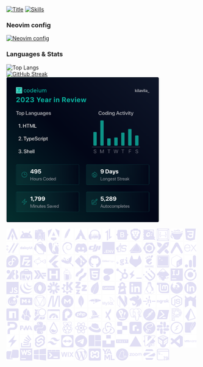 [![Title](https://readme-typing-svg.demolab.com?font=Fira+Code&size=32&duration=2000&pause=1000&color=FFFFFF&repeat=false&random=false&width=500&lines=Fullstack+developer)](https://git.io/typing-svg)
[![Skills](https://readme-typing-svg.demolab.com?font=Fira+Code&duration=2000&pause=1000&color=89B4FA&random=false&width=500&lines=Angular;Svelte;HTML;JavaScript;Bash;CSS;TypeScript;Lua;React;Flutter;Dart;React+Native;Expo;Git;NestJS;Prisma;ExpressJS;Redux;SSH;FTP;Linux;Terminal;Vim;Tmux;SCSS;TailwindCSS;Bootstrap)](https://git.io/typing-svg)


### Neovim config
[![Neovim config](https://github-readme-stats.vercel.app/api/pin/?username=kilavila&repo=nvim&show_owner=true&theme=dark)](https://github.com/kilavila/nvim)
<br>

### Languages & Stats
![Top Langs](https://github-readme-stats.vercel.app/api/top-langs/?username=kilavila&hide_progress=true&card_width=400&theme=dark)
<br>
[![GitHub Streak](https://streak-stats.demolab.com?user=kilavila&theme=dark&date_format=j%20M%5B%20Y%5D&card_width=400&hide_current_streak=true)](https://git.io/streak-stats)
<br>
<img src="./img/wrapped2023.png" width="400" />
<br>
<p align="left">
<img src="./img/svg-icons/alacritty.svg" title="Alacritty" width="32" />
<img src="./img/svg-icons/android.svg" title="Android" width="32" />
<img src="./img/svg-icons/androidstudio.svg" title="Androidstudio" width="32" />
<img src="./img/svg-icons/angular.svg" title="Angular" width="32" />
<img src="./img/svg-icons/apache.svg" title="Apache" width="32" />
<img src="./img/svg-icons/archlinux.svg" title="Archlinux" width="32" />
<img src="./img/svg-icons/audacity.svg" title="Audacity" width="32" />
<img src="./img/svg-icons/axios.svg" title="Axios" width="32" />
<img src="./img/svg-icons/bootstrap.svg" title="Bootstrap" width="32" />
<img src="./img/svg-icons/brave.svg" title="Brave" width="32" />
<img src="./img/svg-icons/chocolatey.svg" title="Chocolatey" width="32" />
<img src="./img/svg-icons/codeium.svg" title="Codeium" width="32" />
<img src="./img/svg-icons/coffeescript.svg" title="Coffeescript" width="32" />
<img src="./img/svg-icons/css3.svg" title="Css3" width="32" />
<img src="./img/svg-icons/curl.svg" title="Curl" width="32" />
<img src="./img/svg-icons/daisyui.svg" title="Daisyui" width="32" />
<img src="./img/svg-icons/dart.svg" title="Dart" width="32" />
<img src="./img/svg-icons/dbeaver.svg" title="Dbeaver" width="32" />
<img src="./img/svg-icons/debian.svg" title="Debian" width="32" />
<img src="./img/svg-icons/discord.svg" title="Discord" width="32" />
<img src="./img/svg-icons/dji.svg" title="Dji" width="32" />
<img src="./img/svg-icons/dotenv.svg" title="Dotenv" width="32" />
<img src="./img/svg-icons/ejs.svg" title="Ejs" width="32" />
<img src="./img/svg-icons/endeavouros.svg" title="Endeavouros" width="32" />
<img src="./img/svg-icons/eslint.svg" title="Eslint" width="32" />
<img src="./img/svg-icons/excalidraw.svg" title="Excalidraw" width="32" />
<img src="./img/svg-icons/expo.svg" title="Expo" width="32" />
<img src="./img/svg-icons/express.svg" title="Express" width="32" />
<img src="./img/svg-icons/fedora.svg" title="Fedora" width="32" />
<img src="./img/svg-icons/filezilla.svg" title="Filezilla" width="32" />
<img src="./img/svg-icons/fishshell.svg" title="Fishshell" width="32" />
<img src="./img/svg-icons/flutter.svg" title="Flutter" width="32" />
<img src="./img/svg-icons/gimp.svg" title="Gimp" width="32" />
<img src="./img/svg-icons/git.svg" title="Git" width="32" />
<img src="./img/svg-icons/github.svg" title="Github" width="32" />
<img src="./img/svg-icons/githubpages.svg" title="Githubpages" width="32" />
<img src="./img/svg-icons/gitignoredotio.svg" title="Gitignoredotio" width="32" />
<img src="./img/svg-icons/gitlab.svg" title="Gitlab" width="32" />
<img src="./img/svg-icons/gnome.svg" title="Gnome" width="32" />
<img src="./img/svg-icons/gnometerminal.svg" title="Gnometerminal" width="32" />
<img src="./img/svg-icons/gnubash.svg" title="Gnubash" width="32" />
<img src="./img/svg-icons/googleanalytics.svg" title="Googleanalytics" width="32" />
<img src="./img/svg-icons/googlefonts.svg" title="Googlefonts" width="32" />
<img src="./img/svg-icons/googlesearchconsole.svg" title="Googlesearchconsole" width="32" />
<img src="./img/svg-icons/haskell.svg" title="Haskell" width="32" />
<img src="./img/svg-icons/hetzner.svg" title="Hetzner" width="32" />
<img src="./img/svg-icons/homebrew.svg" title="Homebrew" width="32" />
<img src="./img/svg-icons/hotjar.svg" title="Hotjar" width="32" />
<img src="./img/svg-icons/html5.svg" title="Html5" width="32" />
<img src="./img/svg-icons/httpie.svg" title="Httpie" width="32" />
<img src="./img/svg-icons/hubspot.svg" title="Hubspot" width="32" />
<img src="./img/svg-icons/hyper.svg" title="Hyper" width="32" />
<img src="./img/svg-icons/i3.svg" title="I3" width="32" />
<img src="./img/svg-icons/inkscape.svg" title="Inkscape" width="32" />
<img src="./img/svg-icons/intellijidea.svg" title="Intellijidea" width="32" />
<img src="./img/svg-icons/ionic.svg" title="Ionic" width="32" />
<img src="./img/svg-icons/javascript.svg" title="Javascript" width="32" />
<img src="./img/svg-icons/jquery.svg" title="Jquery" width="32" />
<img src="./img/svg-icons/json.svg" title="Json" width="32" />
<img src="./img/svg-icons/jsonwebtokens.svg" title="Jsonwebtokens" width="32" />
<img src="./img/svg-icons/kde.svg" title="Kde" width="32" />
<img src="./img/svg-icons/lazyvim.svg" title="Lazyvim" width="32" />
<img src="./img/svg-icons/leaflet.svg" title="Leaflet" width="32" />
<img src="./img/svg-icons/lenovo.svg" title="Lenovo" width="32" />
<img src="./img/svg-icons/lighthouse.svg" title="Lighthouse" width="32" />
<img src="./img/svg-icons/linkedin.svg" title="Linkedin" width="32" />
<img src="./img/svg-icons/linux.svg" title="Linux" width="32" />
<img src="./img/svg-icons/linuxmint.svg" title="Linuxmint" width="32" />
<img src="./img/svg-icons/linuxserver.svg" title="Linuxserver" width="32" />
<img src="./img/svg-icons/logmein.svg" title="Logmein" width="32" />
<img src="./img/svg-icons/lua.svg" title="Lua" width="32" />
<img src="./img/svg-icons/markdown.svg" title="Markdown" width="32" />
<img src="./img/svg-icons/materialdesign.svg" title="Materialdesign" width="32" />
<img src="./img/svg-icons/mdnwebdocs.svg" title="Mdnwebdocs" width="32" />
<img src="./img/svg-icons/mega.svg" title="Mega" width="32" />
<img src="./img/svg-icons/mongodb.svg" title="Mongodb" width="32" />
<img src="./img/svg-icons/mongoose.svg" title="Mongoose" width="32" />
<img src="./img/svg-icons/mysql.svg" title="Mysql" width="32" />
<img src="./img/svg-icons/neovim.svg" title="Neovim" width="32" />
<img src="./img/svg-icons/nestjs.svg" title="Nestjs" width="32" />
<img src="./img/svg-icons/netlify.svg" title="Netlify" width="32" />
<img src="./img/svg-icons/ngrok.svg" title="Ngrok" width="32" />
<img src="./img/svg-icons/nodedotjs.svg" title="Nodedotjs" width="32" />
<img src="./img/svg-icons/nodemon.svg" title="Nodemon" width="32" />
<img src="./img/svg-icons/npm.svg" title="Npm" width="32" />
<img src="./img/svg-icons/obsidian.svg" title="Obsidian" width="32" />
<img src="./img/svg-icons/openstreetmap.svg" title="Openstreetmap" width="32" />
<img src="./img/svg-icons/pagespeedinsights.svg" title="Pagespeedinsights" width="32" />
<img src="./img/svg-icons/passport.svg" title="Passport" width="32" />
<img src="./img/svg-icons/php.svg" title="Php" width="32" />
<img src="./img/svg-icons/phpmyadmin.svg" title="Phpmyadmin" width="32" />
<img src="./img/svg-icons/pipx.svg" title="Pipx" width="32" />
<img src="./img/svg-icons/popos.svg" title="Popos" width="32" />
<img src="./img/svg-icons/postgresql.svg" title="Postgresql" width="32" />
<img src="./img/svg-icons/postman.svg" title="Postman" width="32" />
<img src="./img/svg-icons/powershell.svg" title="Powershell" width="32" />
<img src="./img/svg-icons/prettier.svg" title="Prettier" width="32" />
<img src="./img/svg-icons/prisma.svg" title="Prisma" width="32" />
<img src="./img/svg-icons/proton.svg" title="Proton" width="32" />
<img src="./img/svg-icons/pwa.svg" title="Pwa" width="32" />
<img src="./img/svg-icons/python.svg" title="Python" width="32" />
<img src="./img/svg-icons/rainmeter.svg" title="Rainmeter" width="32" />
<img src="./img/svg-icons/raspberrypi.svg" title="Raspberrypi" width="32" />
<img src="./img/svg-icons/react.svg" title="React" width="32" />
<img src="./img/svg-icons/redhat.svg" title="Redhat" width="32" />
<img src="./img/svg-icons/redux.svg" title="Redux" width="32" />
<img src="./img/svg-icons/replit.svg" title="Replit" width="32" />
<img src="./img/svg-icons/roadmapdotsh.svg" title="Roadmapdotsh" width="32" />
<img src="./img/svg-icons/sass.svg" title="Sass" width="32" />
<img src="./img/svg-icons/slack.svg" title="Slack" width="32" />
<img src="./img/svg-icons/socketdotio.svg" title="Socketdotio" width="32" />
<img src="./img/svg-icons/sqlite.svg" title="Sqlite" width="32" />
<img src="./img/svg-icons/stackblitz.svg" title="Stackblitz" width="32" />
<img src="./img/svg-icons/stackoverflow.svg" title="Stackoverflow" width="32" />
<img src="./img/svg-icons/svelte.svg" title="Svelte" width="32" />
<img src="./img/svg-icons/tailwindcss.svg" title="Tailwindcss" width="32" />
<img src="./img/svg-icons/teamviewer.svg" title="Teamviewer" width="32" />
<img src="./img/svg-icons/telegram.svg" title="Telegram" width="32" />
<img src="./img/svg-icons/tmux.svg" title="Tmux" width="32" />
<img src="./img/svg-icons/unsplash.svg" title="Unsplash" width="32" />
<img src="./img/svg-icons/valve.svg" title="Valve" width="32" />
<img src="./img/svg-icons/vercel.svg" title="Vercel" width="32" />
<img src="./img/svg-icons/vim.svg" title="Vim" width="32" />
<img src="./img/svg-icons/virtualbox.svg" title="Virtualbox" width="32" />
<img src="./img/svg-icons/visualstudiocode.svg" title="Visualstudiocode" width="32" />
<img src="./img/svg-icons/vmware.svg" title="Vmware" width="32" />
<img src="./img/svg-icons/warp.svg" title="Warp" width="32" />
<img src="./img/svg-icons/webstorm.svg" title="Webstorm" width="32" />
<img src="./img/svg-icons/windows10.svg" title="Windows10" width="32" />
<img src="./img/svg-icons/windowsterminal.svg" title="Windowsterminal" width="32" />
<img src="./img/svg-icons/wix.svg" title="Wix" width="32" />
<img src="./img/svg-icons/wordpress.svg" title="Wordpress" width="32" />
<img src="./img/svg-icons/xampp.svg" title="Xampp" width="32" />
<img src="./img/svg-icons/yaml.svg" title="Yaml" width="32" />
<img src="./img/svg-icons/yarn.svg" title="Yarn" width="32" />
<img src="./img/svg-icons/zoom.svg" title="Zoom" width="32" />
<img src="./img/svg-icons/zorin.svg" title="Zorin" width="32" />
<img src="./img/svg-icons/zsh.svg" title="Zsh" width="32" />
</p>
